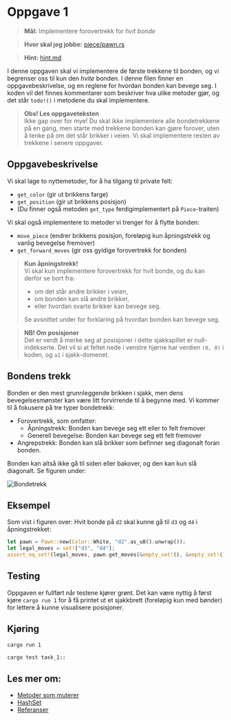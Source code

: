 # Oppgave 1
> **Mål:** Implementere forovertrekk for _hvit bonde_

> **Hvor skal jeg jobbe:** [piece/pawn.rs](piece/pawn.rs)

> **Hint:** [hint.md](./hint.md)

I denne oppgaven skal vi implementere de første trekkene til bonden, og vi begrenser oss til kun den _hvite_ bonden. I denne filen finner en oppgavebeskrivelse, og en reglene for hvordan bonden kan bevege seg. I koden vil det finnes kommentarer som beskriver hva ulike metoder gjør, og det står `todo!()` i metodene du skal implementere.

> **Obs! Les oppgaveteksten**  
> Ikke gap over for mye! Du skal ikke implementere alle bondetrekkene på en gang, men starte med trekkene bonden kan gjøre forover, uten å tenke på om det står brikker i veien. Vi skal implementere resten av trekkene i senere oppgaver.

## Oppgavebeskrivelse

Vi skal lage to nyttemetoder, for å ha tilgang til private felt:
- `get_color` (gir ut brikkens farge)
- `get_position` (gir ut brikkens posisjon)
- (Du finner også metoden `get_type` ferdigimplementert på `Piece`-traiten)

Vi skal også implementere to metoder vi trenger for å flytte bonden:
- `move_piece` (endrer brikkens posisjon, foreløpig kun åpningstrekk og vanlig bevegelse fremover)
- `get_forward_moves` (gir oss gyldige forovertrekk for bonden)

> **Kun åpningstrekk!**  
> Vi skal kun implementere forovertrekk for hvit bonde, og du kan derfor se bort fra:
> - om det står andre brikker i veien,
> - om bonden kan slå andre brikker,
> - eller hvordan svarte brikker kan bevege seg.
>
> Se avsnittet under for forklaring på hvordan bonden kan bevege seg.

> **NB! Om posisjoner**  
> Det er verdt å merke seg at posisjoner i dette sjakkspillet er null-indekserte. Det vil si at feltet nede i
> venstre hjørne har verdien `(0, 0)` i koden, og `a1` i sjakk-domenet.

## Bondens trekk
Bonden er den mest grunnleggende brikken i sjakk, men dens bevegelsesmønster kan være litt forvirrende til å begynne 
med. Vi kommer til å fokusere på tre typer bondetrekk:
- Forovertrekk, som omfatter:
  - Åpningstrekk: Bonden kan bevege seg ett eller to felt fremover
  - Generell bevegelse: Bonden kan bevege seg ett felt fremover
- Angrepstrekk: Bonden kan slå brikker som befinner seg diagonalt foran bonden.

Bonden kan altså ikke gå til siden eller bakover, og den kan kun slå diagonalt. Se figuren under:

![Bondetrekk](../../images/moves/pawn.gif)

## Eksempel
Som vist i figuren over: Hvit bonde på `d2` skal kunne gå til `d3` og `d4` i åpningstrekket:

```rust
let pawn = Pawn::new(Color::White, "d2".as_u8().unwrap());
let legal_moves = set!["d3", "d4"];
assert_eq_set!(legal_moves, pawn.get_moves(&empty_set!(), &empty_set!()));
```

## Testing
Oppgaven er fullført når testene kjører grønt.
Det kan være nyttig å først kjøre `cargo run 1` for å få printet ut et sjakkbrett (foreløpig kun med bønder) for 
lettere å kunne visualisere posisjoner.

## Kjøring
```bash
cargo run 1
```
```bash
cargo test task_1::
```

## Les mer om:
   - [Metoder som muterer](https://doc.rust-lang.org/book/ch05-03-method-syntax.html?#defining-methods)
   - [HashSet](https://doc.rust-lang.org/std/collections/struct.HashSet.html)
   - [Referanser](https://doc.rust-lang.org/book/ch04-02-references-and-borrowing.html)
